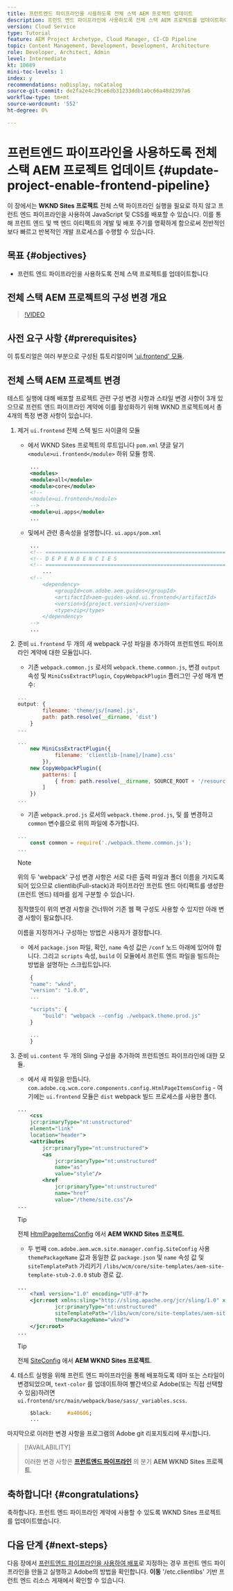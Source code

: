 ```yaml
---
title: 프런트엔드 파이프라인을 사용하도록 전체 스택 AEM 프로젝트 업데이트
description: 프런트 엔드 파이프라인에 사용하도록 전체 스택 AEM 프로젝트를 업데이트하여 프런트 엔드 아티팩트만 빌드하고 배포하는 방법을 알아봅니다.
version: Cloud Service
type: Tutorial
feature: AEM Project Archetype, Cloud Manager, CI-CD Pipeline
topic: Content Management, Development, Development, Architecture
role: Developer, Architect, Admin
level: Intermediate
kt: 10689
mini-toc-levels: 1
index: y
recommendations: noDisplay, noCatalog
source-git-commit: de2fa2e4c29ce6db31233ddb1abc66a48d2397a6
workflow-type: tm+mt
source-wordcount: '552'
ht-degree: 0%

---
```



# 프런트엔드 파이프라인을 사용하도록 전체 스택 AEM 프로젝트 업데이트 {#update-project-enable-frontend-pipeline}

이 장에서는 __WKND Sites 프로젝트__ 전체 스택 파이프라인 실행을 필요로 하지 않고 프런트 엔드 파이프라인을 사용하여 JavaScript 및 CSS를 배포할 수 있습니다. 이를 통해 프런트 엔드 및 백 엔드 아티팩트의 개발 및 배포 주기를 명확하게 함으로써 전반적인 보다 빠르고 반복적인 개발 프로세스를 수행할 수 있습니다.

## 목표 {#objectives}

* 프런트 엔드 파이프라인을 사용하도록 전체 스택 프로젝트를 업데이트합니다

## 전체 스택 AEM 프로젝트의 구성 변경 개요

>[!VIDEO](https://video.tv.adobe.com/v/3409419/)

## 사전 요구 사항 {#prerequisites}

이 튜토리얼은 여러 부분으로 구성된 튜토리얼이며 [&#39;ui.frontend&#39; 모듈](./review-uifrontend-module.md).


## 전체 스택 AEM 프로젝트 변경

테스트 실행에 대해 배포할 프로젝트 관련 구성 변경 사항과 스타일 변경 사항이 3개 있으므로 프런트 엔드 파이프라인 계약에 이를 활성화하기 위해 WKND 프로젝트에서 총 4개의 특정 변경 사항이 있습니다.

1. 제거 `ui.frontend` 전체 스택 빌드 사이클의 모듈

   * 에서 WKND Sites 프로젝트의 루트입니다 `pom.xml` 댓글 달기 `<module>ui.frontend</module>` 하위 모듈 항목.

   ```xml
       ...
       <modules>
       <module>all</module>
       <module>core</module>
       <!--
       <module>ui.frontend</module>
       -->                
       <module>ui.apps</module>
       ...
   ```

   * 및에서 관련 종속성을 설명합니다. `ui.apps/pom.xml`

   ```xml
       ...
       <!-- ====================================================================== -->
       <!-- D E P E N D E N C I E S                                                -->
       <!-- ====================================================================== -->
           ...
       <!--
           <dependency>
               <groupId>com.adobe.aem.guides</groupId>
               <artifactId>aem-guides-wknd.ui.frontend</artifactId>
               <version>${project.version}</version>
               <type>zip</type>
           </dependency>
       -->    
       ...
   ```

1. 준비 `ui.frontend` 두 개의 새 webpack 구성 파일을 추가하여 프런트엔드 파이프라인 계약에 대한 모듈입니다.

   * 기존 `webpack.common.js` 로서의 `webpack.theme.common.js`, 변경 `output` 속성 및 `MiniCssExtractPlugin`, `CopyWebpackPlugin` 플러그인 구성 매개 변수:

   ```javascript
   ...
   output: {
           filename: 'theme/js/[name].js', 
           path: path.resolve(__dirname, 'dist')
       }
   ...
   
   ...
       new MiniCssExtractPlugin({
               filename: 'clientlib-[name]/[name].css'
           }),
       new CopyWebpackPlugin({
           patterns: [
               { from: path.resolve(__dirname, SOURCE_ROOT + '/resources'), to: './clientlib-site' }
           ]
       })
   ...
   ```

   * 기존 `webpack.prod.js` 로서의 `webpack.theme.prod.js`, 및 를 변경하고 `common` 변수를으로 위의 파일에 추가합니다.

   ```javascript
   ...
       const common = require('./webpack.theme.common.js');
   ...
   ```

   >[!NOTE]
   >
   >위의 두 &#39;webpack&#39; 구성 변경 사항은 서로 다른 출력 파일과 폴더 이름을 가지도록 되어 있으므로 clientlib(Full-stack)과 파이프라인 프런트 엔드 아티팩트를 생성한(프런트 엔드) 테마를 쉽게 구분할 수 있습니다.
   >
   >짐작했듯이 위의 변경 사항을 건너뛰어 기존 웹 팩 구성도 사용할 수 있지만 아래 변경 사항이 필요합니다.
   >
   >이름을 지정하거나 구성하는 방법은 사용자가 결정합니다.


   * 에서 `package.json` 파일, 확인,  `name` 속성 값은 `/conf` 노드 아래에 있어야 합니다. 그리고 `scripts` 속성, `build` 이 모듈에서 프런트 엔드 파일을 빌드하는 방법을 설명하는 스크립트입니다.

   ```javascript
       {
       "name": "wknd",
       "version": "1.0.0",
       ...
   
       "scripts": {
           "build": "webpack --config ./webpack.theme.prod.js"
       }
   
       ...
       }
   ```

1. 준비 `ui.content` 두 개의 Sling 구성을 추가하여 프런트엔드 파이프라인에 대한 모듈.

   * 에서 새 파일을 만듭니다. `com.adobe.cq.wcm.core.components.config.HtmlPageItemsConfig` - 여기에는 `ui.frontend` 모듈은 `dist` webpack 빌드 프로세스를 사용한 폴더.

   ```xml
   ...
       <css
       jcr:primaryType="nt:unstructured"
       element="link"
       location="header">
       <attributes
           jcr:primaryType="nt:unstructured">
           <as
               jcr:primaryType="nt:unstructured"
               name="as"
               value="style"/>
           <href
               jcr:primaryType="nt:unstructured"
               name="href"
               value="/theme/site.css"/>
   ...
   ```

   >[!TIP]
   >
   >    전체 [HtmlPageItemsConfig](https://github.com/adobe/aem-guides-wknd/blob/feature/frontend-pipeline/ui.content/src/main/content/jcr_root/conf/wknd/_sling_configs/com.adobe.cq.wcm.core.components.config.HtmlPageItemsConfig/.content.xml) 에서 __AEM WKND Sites 프로젝트__.


   * 두 번째 `com.adobe.aem.wcm.site.manager.config.SiteConfig` 사용 `themePackageName` 값과 동일한 값 `package.json` 및 `name` 속성 값 및 `siteTemplatePath` 가리키기 `/libs/wcm/core/site-templates/aem-site-template-stub-2.0.0` stub 경로 값.

   ```xml
   ...
       <?xml version="1.0" encoding="UTF-8"?>
       <jcr:root xmlns:sling="http://sling.apache.org/jcr/sling/1.0" xmlns:jcr="http://www.jcp.org/jcr/1.0" xmlns:nt="http://www.jcp.org/jcr/nt/1.0"
               jcr:primaryType="nt:unstructured"
               siteTemplatePath="/libs/wcm/core/site-templates/aem-site-template-stub-2.0.0"
               themePackageName="wknd">
       </jcr:root>
   ...
   ```

   >[!TIP]
   >
   >    전체 [SiteConfig](https://github.com/adobe/aem-guides-wknd/blob/feature/frontend-pipeline/ui.content/src/main/content/jcr_root/conf/wknd/_sling_configs/com.adobe.aem.wcm.site.manager.config.SiteConfig/.content.xml) 에서 __AEM WKND Sites 프로젝트__.

1. 테스트 실행을 위해 프런트 엔드 파이프라인을 통해 배포하도록 테마 또는 스타일이 변경되었으며, `text-color` 를 업데이트하여 빨간색으로 Adobe(또는 직접 선택할 수 있음)하려면 `ui.frontend/src/main/webpack/base/sass/_variables.scss`.

   ```css
       $black:     #a40606;
       ...
   ```

마지막으로 이러한 변경 사항을 프로그램의 Adobe git 리포지토리에 푸시합니다.


>[!AVAILABILITY]
>
> 이러한 변경 사항은 [__프런트엔드 파이프라인__](https://github.com/adobe/aem-guides-wknd/tree/feature/frontend-pipeline) 의 분기 __AEM WKND Sites 프로젝트__.


## 축하합니다! {#congratulations}

축하합니다. 프런트 엔드 파이프라인 계약에 사용할 수 있도록 WKND Sites 프로젝트를 업데이트했습니다.

## 다음 단계 {#next-steps}

다음 장에서 [프런트엔드 파이프라인을 사용하여 배포](create-frontend-pipeline.md)로 지정하는 경우 프런트 엔드 파이프라인을 만들고 실행하고 Adobe의 방법을 확인합니다. __이동__ &#39;/etc.clientlibs&#39; 기반 프런트 엔드 리소스 게재에서 확인할 수 있습니다.
